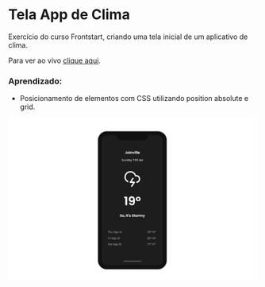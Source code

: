 # Tela App de Clima

Exercício do curso Frontstart, criando uma tela inicial de um aplicativo de clima.

Para ver ao vivo [clique aqui](https://gillfilho.github.io/tela-app-clima/).

### Aprendizado:
- Posicionamento de elementos com CSS utilizando position absolute e grid.

![Preview do Projeto](https://github.com/gillfilho/tela-app-clima/blob/master/assets/tela-app-clima.jpg?raw=true)
